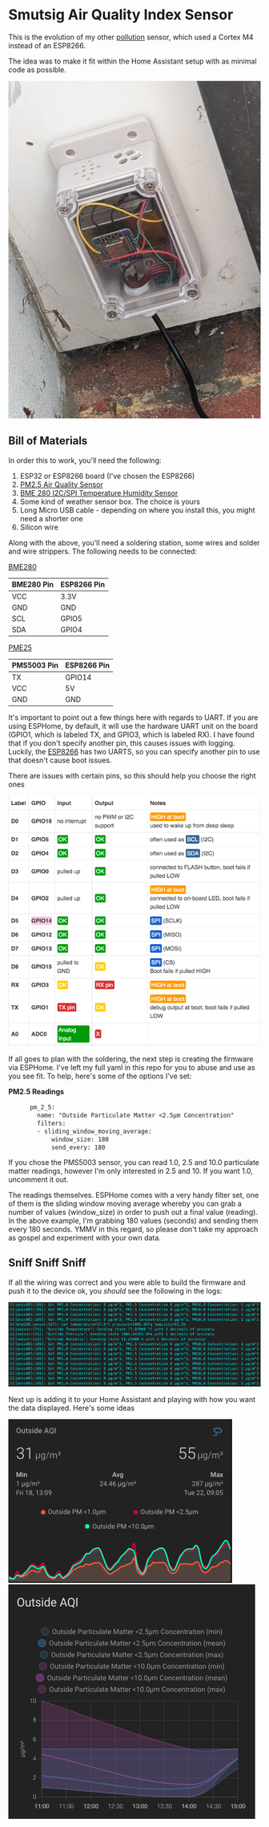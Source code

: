 # Smutsig Air Quality Index Sensor

This is the evolution of my other [pollution](https://github.com/danielcuthbert/Pollution-Sensor) sensor, which used a Cortex M4 instead of an ESP8266. 

The idea was to make it fit within the Home Assistant setup with as minimal code as possible.

![](../images/smutsig.jpg)

## Bill of Materials

In order this to work, you'll need the following:

1. ESP32 or ESP8266 board (I've chosen the ESP8266)
2. [PM2.5 Air Quality Sensor](https://www.adafruit.com/product/3686)
3. [BME 280 I2C/SPI Temperature Humidity Sensor](https://www.adafruit.com/product/2652)
4. Some kind of weather sensor box. The choice is yours
5. Long Micro USB cable - depending on where you install this, you might need a shorter one
6. Silicon wire 

Along with the above, you'll need a soldering station, some wires and solder and wire strippers. The following needs to be connected:

[BME280](https://cdn-learn.adafruit.com/downloads/pdf/adafruit-bme280-humidity-barometric-pressure-temperature-sensor-breakout.pdf)

| BME280 Pin | ESP8266 Pin |
| ---------- | ----------- |
| VCC        | 3.3V        |
| GND        | GND         |
| SCL        | GPIO5       |
| SDA        | GPIO4       |

[PME25](https://cdn-learn.adafruit.com/downloads/pdf/pm25-air-quality-sensor.pdf)

| PMS5003 Pin | ESP8266 Pin |
| ----------- | ----------- |
| TX          | GPIO14      |
| VCC         | 5V          |
| GND         | GND         |

It's important to point out a few things here with regards to UART. If you are using ESPHome, by default, it will use the hardware UART unit on the board (GPIO1, which is labeled TX, and GPIO3, which is labeled RX). I have found that if you don't specify another pin, this causes issues with logging. Luckily, the [ESP8266](https://tttapa.github.io/ESP8266/Chap04%20-%20Microcontroller.html) has two UARTS, so you can specify another pin to use that doesn't cause boot issues. 

There are issues with certain pins, so this should help you choose the right ones

![](../images/esp8266_pins.png)

If all goes to plan with the soldering, the next step is creating the firmware via ESPHome. I've left my full yaml in this repo for you to abuse and use as you see fit. To help, here's some of the options I've set:

**PM2.5 Readings** 

```
      pm_2_5:
        name: "Outside Particulate Matter <2.5µm Concentration"
        filters:
        - sliding_window_moving_average:
            window_size: 180
            send_every: 180
```
If you chose the PMS5003 sensor, you can read 1.0, 2.5 and 10.0 particulate matter readings, however I'm only interested in 2.5 and 10. If you want 1.0, uncomment it out. 

The readings themselves. ESPHome comes with a very handy filter set, one of them is the sliding window moving average whereby you can grab a number of values (window_size) in order to push out a final value (reading). In the above example, I'm grabbing 180 values (seconds) and sending them every 180 seconds. YMMV in this regard, so please don't take my approach as gospel and experiment with your own data. 

## Sniff Sniff Sniff

If all the wiring was correct and you were able to build the firmware and push it to the device ok, you *should* see the following in the logs:

![](../images/smutsig2.png)


Next up is adding it to your Home Assistant and playing with how you want the data displayed. Here's some ideas

![](images/outside_aqi2.png)
![](../images/smutsig5.png)
